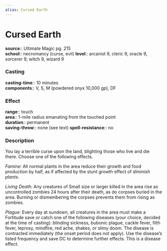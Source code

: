 ```yaml
---
alias: Cursed Earth
---
```


# Cursed Earth 

**source**:: Ultimate Magic pg. 215  
**school**:: necromancy (curse, evil)
**level**:: arcanist 9, cleric 9, oracle 9, sorcerer 9, witch 9, wizard 9

### Casting 

**casting-time**:: 10 minutes  
**components**:: V, S, M (powdered onyx 10,000 gp), DF

### Effect 

**range**:: touch  
**area**:: 1-mile radius emanating from the touched point  
**duration**:: permanent  
**saving-throw**:: none (see text)
**spell-resistance**:: no

### Description 

You lay a terrible curse upon the land, blighting those who live and die there. Choose one of the following effects.  
  
*Famine*: All normal plants in the area reduce their growth and food production by half, as if affected by the stunt growth effect of *diminish plants*.  
  
*Living Death*: Any creatures of Small size or larger killed in the area rise as uncontrolled zombies 24 hours after their death, as do corpses buried in the area. Burning or dismembering the corpses prevents them from rising as zombies.  
  
*Plague*: Every day at sundown, all creatures in the area must make a Fortitude save or catch one of the following diseases (your choice, decided at the time of casting): blinding sickness, bubonic plague, cackle fever, filth fever, leprosy, mindfire, red ache, shakes, or slimy doom. The disease is contracted immediately (the onset period does not apply). Use the disease’s listed frequency and save DC to determine further effects. This is a disease effect.

